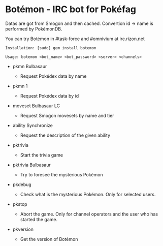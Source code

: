 # Botémon - IRC bot for Pokéfag

Datas are got from Smogon and then cached. Convertion id -> name is performed by PokémonDB.

You can try Botémon in #task-force and #omnivium at irc.rizon.net
 

`Installation: [sudo] gem install botemon`

`Usage: botemon <bot_name> <bot_password> <server> <channels>`


- pkmn Bulbasaur
  * Request Pokédex data by name

- pkmn 1
  * Request Pokédex data by id

- moveset Bulbasaur LC
  * Request Smogon movesets by name and tier

- ability Synchronize
  * Request the description of the given ability

- pktrivia
  * Start the trivia game

- pktrivia Bulbasaur
  * Try to foresee the mysterious Pokémon

- pkdebug
  * Check what is the mysterious Pokémon. Only for selected users.

- pkstop
  * Abort the game. Only for channel operators and the user who has started the game.

- pkversion
  * Get the version of Botémon

